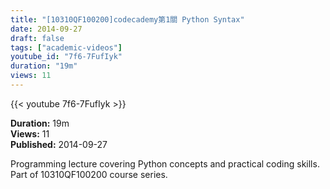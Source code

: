 ```yaml
---
title: "[10310QF100200]codecademy第1關 Python Syntax"
date: 2014-09-27
draft: false
tags: ["academic-videos"]
youtube_id: "7f6-7FufIyk"
duration: "19m"
views: 11
---
```


{{< youtube 7f6-7FufIyk >}}

**Duration:** 19m  
**Views:** 11  
**Published:** 2014-09-27

Programming lecture covering Python concepts and practical coding skills. Part of 10310QF100200 course series.
